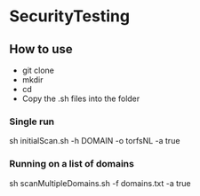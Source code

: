 # SecurityTesting

## How to use
- git clone
- mkdir <TARGETNAME>
- cd <TARGETNAME>
- Copy the .sh files into the <TARGETNAME> folder

### Single run
sh initialScan.sh -h DOMAIN -o torfsNL -a true

### Running on a list of domains
sh scanMultipleDomains.sh -f domains.txt -a true

